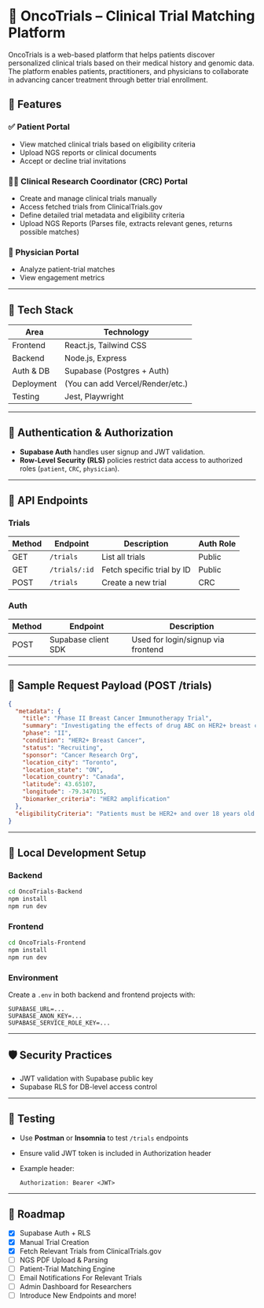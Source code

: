 # 🧬 OncoTrials – Clinical Trial Matching Platform

OncoTrials is a web-based platform that helps patients discover personalized clinical trials based on their medical history and genomic data. The platform enables patients, practitioners, and physicians to collaborate in advancing cancer treatment through better trial enrollment.

## 🚀 Features

### ✅ Patient Portal

* View matched clinical trials based on eligibility criteria
* Upload NGS reports or clinical documents
* Accept or decline trial invitations

### 🧑‍⚕️ Clinical Research Coordinator (CRC) Portal

* Create and manage clinical trials manually
* Access fetched trials from ClinicalTrials.gov
* Define detailed trial metadata and eligibility criteria
* Upload NGS Reports (Parses file, extracts relevant genes, returns possible matches)

### 🔬 Physician Portal

* Analyze patient-trial matches
* View engagement metrics

---

## 🧱 Tech Stack

| Area       | Technology                       |
| ---------- | -------------------------------- |
| Frontend   | React.js, Tailwind CSS           |
| Backend    | Node.js, Express                 |
| Auth & DB  | Supabase (Postgres + Auth)       |
| Deployment | (You can add Vercel/Render/etc.) |
| Testing    | Jest, Playwright                 |

---

## 🔐 Authentication & Authorization

* **Supabase Auth** handles user signup and JWT validation.
* **Row-Level Security (RLS)** policies restrict data access to authorized roles (`patient`, `CRC`, `physician`).

---

## 🧪 API Endpoints

### Trials

| Method | Endpoint      | Description                | Auth Role |
| ------ | ------------- | -------------------------- | --------- |
| GET    | `/trials`     | List all trials            | Public    |
| GET    | `/trials/:id` | Fetch specific trial by ID | Public    |
| POST   | `/trials`     | Create a new trial         | CRC       |

### Auth

| Method | Endpoint            | Description                        |
| ------ | ------------------- | ---------------------------------- |
| POST   | Supabase client SDK | Used for login/signup via frontend |

---

## 📄 Sample Request Payload (POST /trials)

```json
{
  "metadata": {
    "title": "Phase II Breast Cancer Immunotherapy Trial",
    "summary": "Investigating the effects of drug ABC on HER2+ breast cancer.",
    "phase": "II",
    "condition": "HER2+ Breast Cancer",
    "status": "Recruiting",
    "sponsor": "Cancer Research Org",
    "location_city": "Toronto",
    "location_state": "ON",
    "location_country": "Canada",
    "latitude": 43.65107,
    "longitude": -79.347015,
    "biomarker_criteria": "HER2 amplification"
  },
  "eligibilityCriteria": "Patients must be HER2+ and over 18 years old."
}
```

---

## 🧪 Local Development Setup

### Backend

```bash
cd OncoTrials-Backend
npm install
npm run dev
```

### Frontend

```bash
cd OncoTrials-Frontend
npm install
npm run dev
```

### Environment

Create a `.env` in both backend and frontend projects with:

```
SUPABASE_URL=...
SUPABASE_ANON_KEY=...
SUPABASE_SERVICE_ROLE_KEY=...
```

---

## 🛡️ Security Practices

* JWT validation with Supabase public key
* Supabase RLS for DB-level access control

---

## 🧪 Testing

* Use **Postman** or **Insomnia** to test `/trials` endpoints
* Ensure valid JWT token is included in Authorization header
* Example header:

  ```
  Authorization: Bearer <JWT>
  ```

---

## 📌 Roadmap

* [x] Supabase Auth + RLS
* [x] Manual Trial Creation
* [x] Fetch Relevant Trials from ClinicalTrials.gov
* [ ] NGS PDF Upload & Parsing
* [ ] Patient-Trial Matching Engine
* [ ] Email Notifications For Relevant Trials
* [ ] Admin Dashboard for Researchers
* [ ] Introduce New Endpoints and more!
